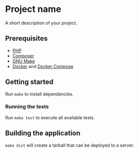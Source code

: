 # Project name

A short description of your project.

## Prerequisites

- [PHP](https://secure.php.net/manual/en/install.php)
- [Composer](https://getcomposer.org/doc/00-intro.md)
- [GNU Make](https://www.gnu.org/software/make/)
- [Docker](https://docs.docker.com/get-docker/) and [Docker Compose](https://docs.docker.com/compose/install/)

## Getting started

Run `make` to install dependencies.

### Running the tests

Run `make test` to execute all available tests.

## Building the application

`make dist` will create a tarball that can be deployed to a server.
